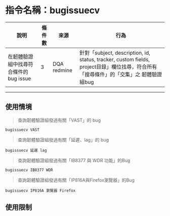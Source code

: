 # 指令名稱：bugissuecv

| 說明 | 條件數 | 來源 | 行為 |
| --- | --- | --- | --- |
| 在韌體驗證組中找尋符合條件的bug issue | 3 | DQA redmine | 針對「subject, description, id, status, tracker, custom fields, project目錄」欄位找尋，符合所有「搜尋條件」的「交集」之 韌體驗證組bug |

---

## 使用情境

> 查詢韌體驗證組發過有關「VAST」的 bug

```
bugissuecv VAST
```

> 查詢韌體驗證組發過有關「延遲、lag」的 bug

```
bugissuecv 延遲 lag
```

> 查詢韌體驗證組發過有關「IB8377 與 WDR 功能」的Bug

```
bugissuecv IB8377 WDR
```

> 查詢韌體驗證組發過有關「IP816A與Firefox瀏覽器」的Bug

```
bugissuecv IP816A 瀏覽器 Firefox
```



## 使用限制





